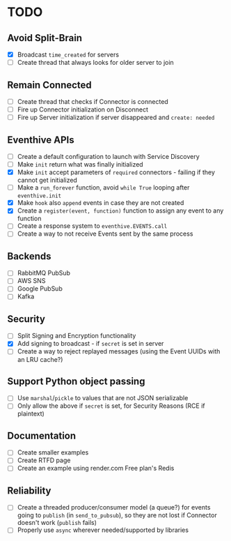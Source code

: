# TODO
## Avoid Split-Brain
- [x] Broadcast `time_created` for servers
- [ ] Create thread that always looks for older server to join

## Remain Connected
- [ ] Create thread that checks if Connector is connected
- [ ] Fire up Connector initialization on Disconnect
- [ ] Fire up Server initialization if server disappeared and `create: needed`

## Eventhive APIs
- [ ] Create a default configuration to launch with Service Discovery
- [ ] Make `init` return what was finally initialized
- [x] Make `init` accept parameters of `required` connectors - failing if they cannot get initialized
- [ ] Make a `run_forever` function, avoid `while True` looping after `eventhive.init`
- [x] Make `hook` also `append` events in case they are not created
- [x] Create a `register(event, function)` function to assign any event to any function
- [ ] Create a response system to `eventhive.EVENTS.call`
- [ ] Create a way to not receive Events sent by the same process

## Backends
- [ ] RabbitMQ PubSub
- [ ] AWS SNS
- [ ] Google PubSub
- [ ] Kafka

## Security
- [ ] Split Signing and Encryption functionality
- [x] Add signing to broadcast - if `secret` is set in server
- [ ] Create a way to reject replayed messages (using the Event UUIDs with an LRU cache?)

## Support Python object passing
- [ ] Use `marshal`/`pickle` to values that are not JSON serializable
- [ ] Only allow the above if `secret` is set, for Security Reasons (RCE if plaintext)

## Documentation
- [ ] Create smaller examples
- [ ] Create RTFD page
- [ ] Create an example using render.com Free plan's Redis

## Reliability
- [ ] Create a threaded producer/consumer model (a queue?) for events going to `publish` (in `send_to_pubsub`),
so they are not lost if Connector doesn't work (`publish` fails)
- [ ] Properly use `async` wherever needed/supported by libraries

